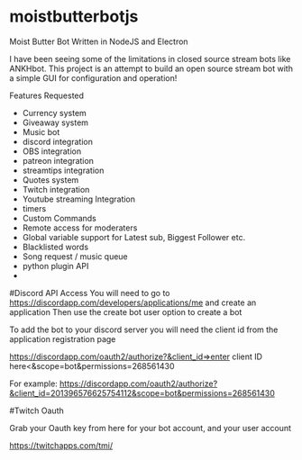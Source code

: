 # moistbutterbotjs
Moist Butter Bot Written in NodeJS and Electron

I have been seeing some of the limitations in closed source stream bots like ANKHbot. This project is an attempt to build an open source stream bot with a simple GUI for configuration and operation!


Features Requested

* Currency system
* Giveaway system
* Music bot
* discord integration
* OBS integration
* patreon integration
* streamtips integration
* Quotes system
* Twitch integration
* Youtube streaming Integration
* timers
* Custom Commands
* Remote access for moderaters
* Global variable support for Latest sub, Biggest Follower etc.
* Blacklisted words
* Song request / music queue
* python plugin API
* 

#Discord API Access
You will need to go to 
https://discordapp.com/developers/applications/me
and create an application
Then use the create bot user option to create a bot

To add the bot to your discord server 
you will need the client id from the application registration page

https://discordapp.com/oauth2/authorize?&client_id=>enter client ID here<&scope=bot&permissions=268561430

For example:
https://discordapp.com/oauth2/authorize?&client_id=201396576625754112&scope=bot&permissions=268561430

#Twitch Oauth 

Grab your Oauth key from here for your bot account, and your user account

https://twitchapps.com/tmi/
